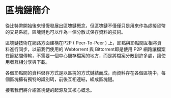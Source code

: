 # 區塊鏈簡介

從比特幣開始後來慢慢發展出區塊鏈概念，但區塊鏈不僅僅只是用來作為虛擬貨幣的交易系統，區塊鏈也可以作為一個分散式保存資料的技術。

區塊鏈技術在網路方面建構在P2P \( Peer-To-Peer \) 上，節點與節點間互相將資料進行同步，以前我們使用的 Webtorrent 與 Bittorrent即是使用 P2P 網路讓檔案在節點間傳輸，不需要一個中心儲存檔案的地方，而是將檔案分散到許多處，讓使用者互相分享與下載。

各個節點間的資料儲存方式是以區塊的方式鏈結而成，而資料存在各個區塊中，每個區塊擁有獨特的識別碼，前後互相連結，組成區塊鏈。

接著我們將介紹區塊鏈的起源及其核心概念。

